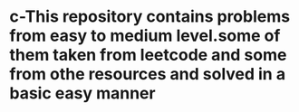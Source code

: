 # c-This repository contains problems from easy to medium level.some of them taken from leetcode and some from othe resources and solved in a basic easy manner
